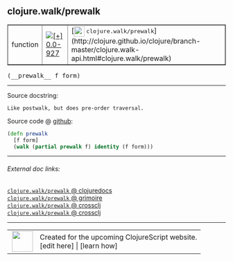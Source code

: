 ## clojure.walk/prewalk



 <table border="1">
<tr>
<td>function</td>
<td><a href="https://github.com/cljsinfo/cljs-api-docs/tree/0.0-927"><img valign="middle" alt="[+] 0.0-927" title="Added in 0.0-927" src="https://img.shields.io/badge/+-0.0--927-lightgrey.svg"></a> </td>
<td>
[<img height="24px" valign="middle" src="http://i.imgur.com/1GjPKvB.png"> <samp>clojure.walk/prewalk</samp>](http://clojure.github.io/clojure/branch-master/clojure.walk-api.html#clojure.walk/prewalk)
</td>
</tr>
</table>


 <samp>
(__prewalk__ f form)<br>
</samp>

---





Source docstring:

```
Like postwalk, but does pre-order traversal.
```


Source code @ [github](https://github.com/clojure/clojurescript/blob/r1.7.28/src/main/cljs/clojure/walk.cljs#L62-L66):

```clj
(defn prewalk
  [f form]
  (walk (partial prewalk f) identity (f form)))
```

<!--
Repo - tag - source tree - lines:

 <pre>
clojurescript @ r1.7.28
└── src
    └── main
        └── cljs
            └── clojure
                └── <ins>[walk.cljs:62-66](https://github.com/clojure/clojurescript/blob/r1.7.28/src/main/cljs/clojure/walk.cljs#L62-L66)</ins>
</pre>

-->

---



###### External doc links:

[`clojure.walk/prewalk` @ clojuredocs](http://clojuredocs.org/clojure.walk/prewalk)<br>
[`clojure.walk/prewalk` @ grimoire](http://conj.io/store/v1/org.clojure/clojure/1.7.0-beta3/clj/clojure.walk/prewalk/)<br>
[`clojure.walk/prewalk` @ crossclj](http://crossclj.info/fun/clojure.walk/prewalk.html)<br>
[`clojure.walk/prewalk` @ crossclj](http://crossclj.info/fun/clojure.walk.cljs/prewalk.html)<br>

---

 <table>
<tr><td>
<img valign="middle" align="right" width="48px" src="http://i.imgur.com/Hi20huC.png">
</td><td>
Created for the upcoming ClojureScript website.<br>
[edit here] | [learn how]
</td></tr></table>

[edit here]:https://github.com/cljsinfo/cljs-api-docs/blob/master/cljsdoc/clojure.walk/prewalk.cljsdoc
[learn how]:https://github.com/cljsinfo/cljs-api-docs/wiki/cljsdoc-files

<!--

This information was too distracting to show to readers, but I'll leave it
commented here since it is helpful to:

- pretty-print the data used to generate this document
- and show how to retrieve that data



The API data for this symbol:

```clj
{:ns "clojure.walk",
 :name "prewalk",
 :signature ["[f form]"],
 :history [["+" "0.0-927"]],
 :type "function",
 :full-name-encode "clojure.walk/prewalk",
 :source {:code "(defn prewalk\n  [f form]\n  (walk (partial prewalk f) identity (f form)))",
          :title "Source code",
          :repo "clojurescript",
          :tag "r1.7.28",
          :filename "src/main/cljs/clojure/walk.cljs",
          :lines [62 66]},
 :full-name "clojure.walk/prewalk",
 :clj-symbol "clojure.walk/prewalk",
 :docstring "Like postwalk, but does pre-order traversal."}

```

Retrieve the API data for this symbol:

```clj
;; from Clojure REPL
(require '[clojure.edn :as edn])
(-> (slurp "https://raw.githubusercontent.com/cljsinfo/cljs-api-docs/catalog/cljs-api.edn")
    (edn/read-string)
    (get-in [:symbols "clojure.walk/prewalk"]))
```

-->

